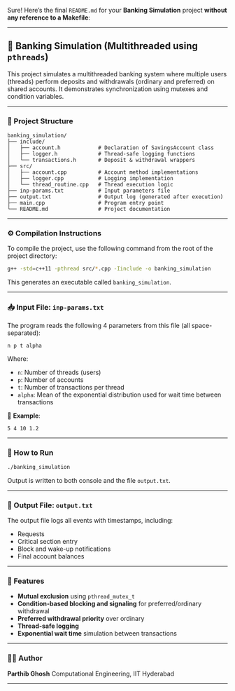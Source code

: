 Sure! Here’s the final `README.md` for your **Banking Simulation** project **without any reference to a Makefile**:

---

## 🏦 Banking Simulation (Multithreaded using `pthreads`)

This project simulates a multithreaded banking system where multiple users (threads) perform deposits and withdrawals (ordinary and preferred) on shared accounts. It demonstrates synchronization using mutexes and condition variables.

---

### 📁 Project Structure

```
banking_simulation/
├── include/
│   ├── account.h            # Declaration of SavingsAccount class
│   ├── logger.h             # Thread-safe logging functions
│   └── transactions.h       # Deposit & withdrawal wrappers
├── src/
│   ├── account.cpp          # Account method implementations
│   ├── logger.cpp           # Logging implementation
│   └── thread_routine.cpp   # Thread execution logic
├── inp-params.txt           # Input parameters file
├── output.txt               # Output log (generated after execution)
├── main.cpp                 # Program entry point
└── README.md                # Project documentation
```

---

### ⚙️ Compilation Instructions

To compile the project, use the following command from the root of the project directory:

```bash
g++ -std=c++11 -pthread src/*.cpp -Iinclude -o banking_simulation
```

This generates an executable called `banking_simulation`.

---

### 📥 Input File: `inp-params.txt`

The program reads the following 4 parameters from this file (all space-separated):

```
n p t alpha
```

Where:

* `n`: Number of threads (users)
* `p`: Number of accounts
* `t`: Number of transactions per thread
* `alpha`: Mean of the exponential distribution used for wait time between transactions

🧪 **Example**:

```
5 4 10 1.2
```

---

### 🚀 How to Run

```bash
./banking_simulation
```

Output is written to both console and the file `output.txt`.

---

### 🧾 Output File: `output.txt`

The output file logs all events with timestamps, including:

* Requests
* Critical section entry
* Block and wake-up notifications
* Final account balances

---

### 🔐 Features

* **Mutual exclusion** using `pthread_mutex_t`
* **Condition-based blocking and signaling** for preferred/ordinary withdrawal
* **Preferred withdrawal priority** over ordinary
* **Thread-safe logging**
* **Exponential wait time** simulation between transactions

---

### 👨‍💻 Author

**Parthib Ghosh**
Computational Engineering,
IIT Hyderabad

---
